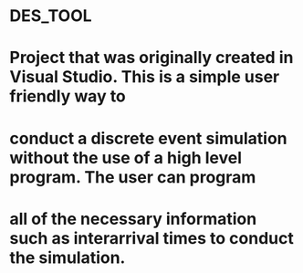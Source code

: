 # DES_TOOL

# Project that was originally created in Visual Studio. This is a simple user friendly way to
# conduct a discrete event simulation without the use of a high level program. The user can program 
# all of the necessary information such as interarrival times to conduct the simulation. 